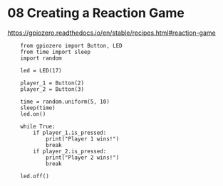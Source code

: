 # 08 Creating a Reaction Game

https://gpiozero.readthedocs.io/en/stable/recipes.html#reaction-game

        from gpiozero import Button, LED
        from time import sleep
        import random

        led = LED(17)

        player_1 = Button(2)
        player_2 = Button(3)

        time = random.uniform(5, 10)
        sleep(time)
        led.on()

        while True:
            if player_1.is_pressed:
                print("Player 1 wins!")
                break
            if player_2.is_pressed:
                print("Player 2 wins!")
                break

        led.off()

